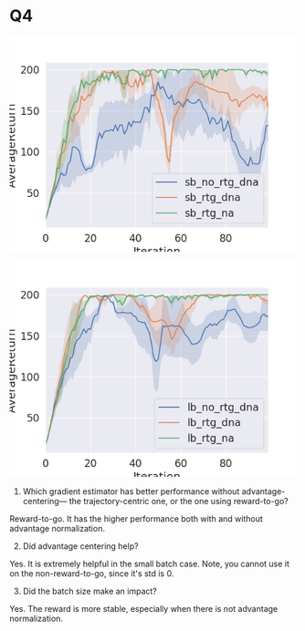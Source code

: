 # Q4

![](https://raw.githubusercontent.com/jperl/rl-homework/master/berkeley/hw2/answers/sb_cartpole.png)

![](https://raw.githubusercontent.com/jperl/rl-homework/master/berkeley/hw2/answers/lb_cartpole.png)

1) Which gradient estimator has better performance without advantage-centering— the trajectory-centric one, or the one using reward-to-go?

Reward-to-go. It has the higher performance both with and without advantage normalization.

2) Did advantage centering help?

Yes. It is extremely helpful in the small batch case. Note, you cannot use it on the non-reward-to-go, since it's std is 0.

3) Did the batch size make an impact?

Yes. The reward is more stable, especially when there is not advantage normalization.
